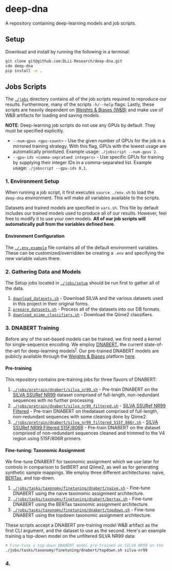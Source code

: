 # deep-dna

A repository containing deep-learning models and job scripts.


## Setup

Download and install by running the following in a terminal:

```bash
git clone git@github.com:DLii-Research/deep-dna.git
cde deep-dna
pip install -e .
```


## Jobs Scripts

The [`./jobs`](./jobs) directory contains all of the job scripts required to reproduce our results. Furthermore, many of the scripts `-h/--help` flags. Lastly, these scripts are heavily dependent on [Weights & Biases (W&B)](wandb.ai) and make use of W&B artifacts for loading and saving models.

**NOTE**: Deep-learning job scripts do not use any GPUs by default. They must be specified explicitly.

- `--num-gpus <gpu-count>` - Use the given number of GPUs for the job in a mirrored training strategy. With this flag, GPUs with the lowest usage are automatically prioritized. Example usage: `./jobscript --num-gpus 2`.
- `--gpu-ids <comma-seprataed integers>` - Use specific GPUs for training by supplying their integer IDs in a comma-separated list. Example usage: `./jobscript --gpu-ids 0,1`.


### 1. Environment Setup

When running a job script, it first executes `source ./env.sh` to load the `deep-dna` environment. This will make all variables available to the scripts.

Datasets and trained models are specified in `vars.sh`. This file by default includes our trained models used to produce all of our results. However, feel free to modify it to use your own models. **All of our job scripts will automatically pull from the variables defined here.**


#### Environment Configuration

The [`./.env.example`](./.env.example) file contains all of the default environment variables. These can be customized/overridden be creating a `.env` and specifying the new variable values there.


### 2. Gathering Data and Models

The Setup jobs located in [`./jobs/setup`](./jobs/setup) should be run first to gather all of the data.

1. [`download_datasets.sh`](./jobs/setup/download_datasets.sh) - Download SILVA and the various datasets used in this project in their original forms.
2. [`prepare_datasets.sh`](./jobs/setup/prepare_datasets.sh) - Process all of the datasets into our DB formats.
3. [`download_qiime_classifiers.sh`](./jobs/setup/download_qiime_classifiers.sh) - Download the Qiime2 classifiers.


### 3. DNABERT Training

Before any of the set-based models can be trained, we first need a kernel for single-sequence encoding. We employ [DNABERT](https://academic.oup.com/bioinformatics/article/37/15/2112/6128680), the current state-of-the-art for deep-learning models<sup>[1](https://academic.oup.com/nar/article/51/7/3017/7041952)</sup>. Our pre-trained DNABERT models are publicly available through the [Weights & Biases](wandb.ai) platform [here](https://wandb.ai/sirdavidludwig/registry/model?selectionPath=sirdavidludwig%2Fmodel-registry%2Fdnabert-pretrain-64d-150bp&view=versions).


#### Pre-training

This repository contains pre-training jobs for three flavors of DNABERT:

1. [`./jobs/pretrain/dnabert/silva_nr99.sh`](./jobs/pretrain/dnabert/silva_nr99.sh) - Pre-train DNABERT on the [SILVA SSURef NR99](https://www.arb-silva.de/no_cache/download/archive/release_138/Exports/) dataset comprised of full-length, non-redundant sequences with no further processing.
2. [`./jobs/pretrain/dnabert/silva_nr99_filtered.sh`](./jobs/pretrain/dnabert/silva_nr99_filtered.sh) - [SILVA SSURef NR99 Filtered](https://docs.qiime2.org/2023.9/data-resources/#silva-16s-18s-rrna) - Pre-train DNABERT on thedataset comprised of full-length, non-redundant sequences with some cleaning done by Qiime2.
3. [`./jobs/pretrain/dnabert/silva_nr99_filtered_515f_806r.sh`](./jobs/pretrain/dnabert/silva_nr99_filtered_515f_806r.sh) - [SILVA SSURef NR99 Filtered 515F/806R](https://docs.qiime2.org/2023.9/data-resources/#silva-16s-18s-rrna) - Pre-train DNABERT on the dataset comprised of non-redundant sequences cleaned and trimmed to the V4 region using 515F/806R primers.


#### Fine-tuning: Taxonomic Assignment

We fine-tune DNABERT for taxonomic assignment which we use later for controls in comparison to SetBERT and Qiime2, as well as for generating synthetic sample mappings. We employ three different architectures: naive, [BERTax](https://www.biorxiv.org/content/10.1101/2021.07.09.451778v1), and top-down.

1. [`./jobs/tasks/taxonomy/finetuning/dnabert/naive.sh`](`./jobs/tasks/taxonomy/finetuning/dnabert/naive.sh`) - Fine-tune DNABERT using the naive taxonomic assignment architecture.
2. [`./jobs/tasks/taxonomy/finetuning/dnabert/bertax.sh`](`./jobs/tasks/taxonomy/finetuning/dnabert/bertax.sh`) - Fine-tune DNABERT using the BERTax taxonomic assignment architecture.
3. [`./jobs/tasks/taxonomy/finetuning/dnabert/topdown.sh`](`./jobs/tasks/taxonomy/finetuning/dnabert/topdown.sh`) - Fine-tune DNABERT using the topdown taxonomic assignment architecture.

These scripts accept a DNABERT pre-training model W&B artifact as the first CLI argument, and the dataset to use as the second. Here's an example training a top-down model on the unfiltered SILVA NR99 data:

```bash
# Fine-tune a top-down DNABERT model pre-trained on SILVA NR99 on the
./jobs/tasks/taxonomy/finetuning/dnabert/topdown.sh silva-nr99
```


### 4.

